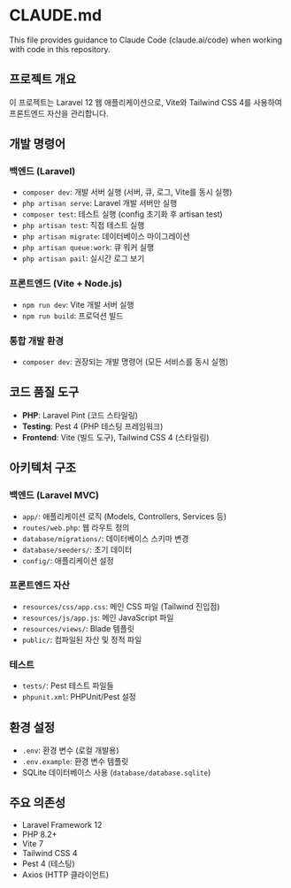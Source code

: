 # CLAUDE.md

This file provides guidance to Claude Code (claude.ai/code) when working with code in this repository.

## 프로젝트 개요

이 프로젝트는 Laravel 12 웹 애플리케이션으로, Vite와 Tailwind CSS 4를 사용하여 프론트엔드 자산을 관리합니다.

## 개발 명령어

### 백엔드 (Laravel)
- `composer dev`: 개발 서버 실행 (서버, 큐, 로그, Vite를 동시 실행)
- `php artisan serve`: Laravel 개발 서버만 실행
- `composer test`: 테스트 실행 (config 초기화 후 artisan test)
- `php artisan test`: 직접 테스트 실행
- `php artisan migrate`: 데이터베이스 마이그레이션
- `php artisan queue:work`: 큐 워커 실행
- `php artisan pail`: 실시간 로그 보기

### 프론트엔드 (Vite + Node.js)
- `npm run dev`: Vite 개발 서버 실행
- `npm run build`: 프로덕션 빌드

### 통합 개발 환경
- `composer dev`: 권장되는 개발 명령어 (모든 서비스를 동시 실행)

## 코드 품질 도구

- **PHP**: Laravel Pint (코드 스타일링)
- **Testing**: Pest 4 (PHP 테스팅 프레임워크)
- **Frontend**: Vite (빌드 도구), Tailwind CSS 4 (스타일링)

## 아키텍처 구조

### 백엔드 (Laravel MVC)
- `app/`: 애플리케이션 로직 (Models, Controllers, Services 등)
- `routes/web.php`: 웹 라우트 정의
- `database/migrations/`: 데이터베이스 스키마 변경
- `database/seeders/`: 초기 데이터
- `config/`: 애플리케이션 설정

### 프론트엔드 자산
- `resources/css/app.css`: 메인 CSS 파일 (Tailwind 진입점)
- `resources/js/app.js`: 메인 JavaScript 파일
- `resources/views/`: Blade 템플릿
- `public/`: 컴파일된 자산 및 정적 파일

### 테스트
- `tests/`: Pest 테스트 파일들
- `phpunit.xml`: PHPUnit/Pest 설정

## 환경 설정

- `.env`: 환경 변수 (로컬 개발용)
- `.env.example`: 환경 변수 템플릿
- SQLite 데이터베이스 사용 (`database/database.sqlite`)

## 주요 의존성

- Laravel Framework 12
- PHP 8.2+
- Vite 7
- Tailwind CSS 4
- Pest 4 (테스팅)
- Axios (HTTP 클라이언트)